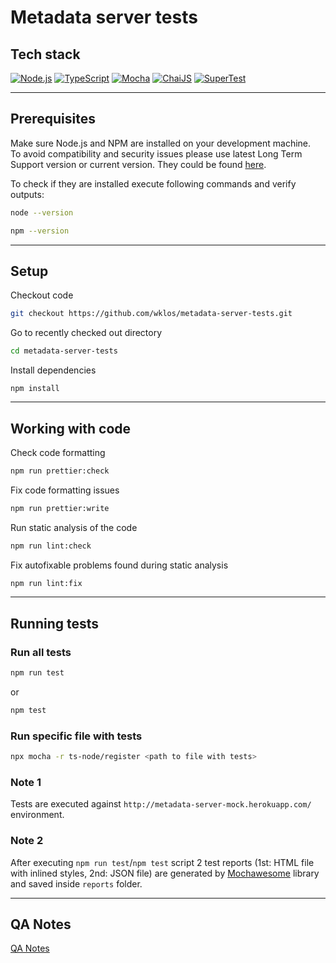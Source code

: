 # Metadata server tests

## Tech stack
[![Node.js](https://img.shields.io/badge/Node.js-43853D?logo=node.js&logoColor=white)](https://nodejs.org/)
[![TypeScript](https://img.shields.io/badge/-TypeScript-%233178C6?logo=Typescript&logoColor=black)](https://www.typescriptlang.org/)
[![Mocha](https://img.shields.io/badge/-Mocha-%238D6748?logo=Mocha&logoColor=white)](https://mochajs.org/)
[![ChaiJS](https://img.shields.io/badge/-ChaiJS-FEDABD?logo=Chai&logoColor=black)](https://www.chaijs.com/)
[![SuperTest](https://img.shields.io/badge/-SuperTest-07BA82?logoColor=white)](https://github.com/visionmedia/supertest)

---
## Prerequisites
Make sure Node.js and NPM are installed on your development machine.<br>
To avoid compatibility and security issues please use latest Long Term Support version or current version. They could be found [here](https://nodejs.org/).

To check if they are installed execute following commands and verify outputs:
```bash
node --version 
```
```bash
npm --version
```

---

## Setup
Checkout code
```bash
git checkout https://github.com/wklos/metadata-server-tests.git
```
Go to recently checked out directory
```bash
cd metadata-server-tests
```
Install dependencies
```node
npm install
```
---

## Working with code
Check code formatting
```bash
npm run prettier:check
```
Fix code formatting issues
```bash
npm run prettier:write
```
Run static analysis of the code
```bash
npm run lint:check
```
Fix autofixable problems found during static analysis
```bash
npm run lint:fix
```
---
## Running tests
### Run all tests
```bash
npm run test
```
or
```bash
npm test
```

### Run specific file with tests
```bash
npx mocha -r ts-node/register <path to file with tests>
```

### Note 1 ###
Tests are executed against `http://metadata-server-mock.herokuapp.com/` environment.
### Note 2 ###
After executing `npm run test`/`npm test` script 2 test reports (1st: HTML file with inlined styles, 2nd: JSON file) are generated by [Mochawesome](https://github.com/adamgruber/mochawesome) library and saved inside `reports` folder. 

---

## QA Notes
[QA Notes](https://docs.google.com/document/d/1YLEBeDYvAjxPx1KCGJKtQE5xVZgaE9sXM8QsbH9_VW4/edit?usp=sharing)